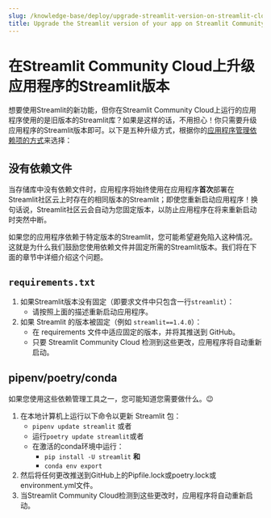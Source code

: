 ```yaml
---
slug: /knowledge-base/deploy/upgrade-streamlit-version-on-streamlit-cloud
title: Upgrade the Streamlit version of your app on Streamlit Community Cloud
---
```


# 在Streamlit Community Cloud上升级应用程序的Streamlit版本

想要使用Streamlit的新功能，但你在Streamlit Community Cloud上运行的应用程序使用的是旧版本的Streamlit库？如果是这样的话，不用担心！你只需要升级应用程序的Streamlit版本即可。以下是五种升级方式，根据你的[应用程序管理依赖项的方式](/streamlit-community-cloud/get-started/deploy-an-app/app-dependencies)来选择：

## 没有依赖文件

当存储库中没有依赖文件时，应用程序将始终使用在应用程序**首次**部署在Streamlit社区云上时存在的相同版本的Streamlit；即使您重新启动应用程序！换句话说，Streamlit社区云会自动为您固定版本，以防止应用程序在将来重新启动时突然中断。

如果您的应用程序依赖于特定版本的Streamlit，您可能希望避免陷入这种情况。这就是为什么我们鼓励您使用依赖文件并固定所需的Streamlit版本。我们将在下面的章节中详细介绍这个问题。

## `requirements.txt`

1. 如果Streamlit版本没有固定（即要求文件中只包含一行`streamlit`）：
   - 请按照上面的描述重新启动应用程序。
2. 如果 Streamlit 的版本被固定（例如 `streamlit==1.4.0`）：
   - 在 requirements 文件中适应固定的版本，并将其推送到 GitHub。
   - 只要 Streamlit Community Cloud 检测到这些更改，应用程序将自动重新启动。

## pipenv/poetry/conda

如果您使用这些依赖管理工具之一，您可能知道您需要做什么。😉

1. 在本地计算机上运行以下命令以更新 Streamlit 包：
   - `pipenv update streamlit` 或者
   - 运行`poetry update streamlit`或者
   - 在激活的conda环境中运行：
      - `pip install -U streamlit` **和**
      - `conda env export`
2. 然后将任何更改推送到GitHub上的Pipfile.lock或poetry.lock或environment.yml文件。
3. 当Streamlit Community Cloud检测到这些更改时，应用程序将自动重新启动。